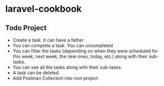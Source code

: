 # laravel-cookbook

## Todo Project

- Create a task. it can have a father
- You can complete a task. You can uncompleted
- You can filter the tasks (depending on when they were scheduled for this week, next week, the new ones, today, etc.) along with their sub-tasks.
- You can see all the tasks along with their sub-tasks.
- A task can be deleted 
- Add Postman Collectoin into root project
